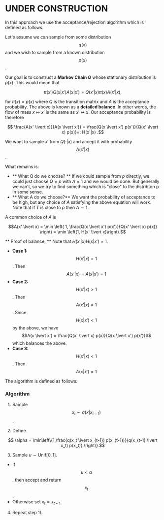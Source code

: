 # UNDER CONSTRUCTION

In this approach we use the acceptance/rejection algorithm which is defined as follows. 

Let's assume we can sample from some distribution $$q(x)$$ and we wish to sample from a known distribution $$p(x)$$. 

Our goal is to construct a **Markov Chain $Q$** whose stationary distribution is $p(x)$. This would mean that

$$\pi(x') Q(x \lvert x')A(x \lvert x') = Q(x' \lvert x) \pi(x) A (x' \lvert x),$$

for $\pi(x) = p(x)$ where $Q$ is the transition matrix and $A$ is the acceptance probability. The above is known as a **detailed balance**. In other words, the flow of mass $x \mapsto x'$ is the same as $x' \mapsto x$. Our acceptance probability is therefore 

$$  \frac{A(x' \lvert x)}{A(x \lvert x')} = \frac{Q(x \lvert x') p(x')}{Q(x' \lvert x) p(x)}=: H(x'|x) .$$

We want to sample $x'$ from $Q(\cdot \lvert x)$ and accept it with probability $$A(x' \lvert x)$$. 

What remains is:

* ** What Q do we choose? ** If we could sample from $p$ directly, we could just choose $Q = p$ with $A = 1$ and we would be done. But generally we can't, so we try to find something which is "close" to the distribton p in some sense. 
* ** What A do we choose?** We want the probability of acceptance to be high, but any choice of $A$ satisfying the above equation will work. Note that if $T$ is close to $p$ then $A \sim 1$.

A common choice of $A$ is 

$$A(x' \lvert x) = \min \left( 1, \frac{Q(x \lvert x') p(x')}{Q(x' \lvert x) p(x)} \right) = \min \left(1, H(x' \lvert x)\right).$$



** Proof of balance: **
Note that $H(x'\lvert x) H(x \lvert x') = 1$. 

* **Case 1:** $$H(x' \lvert x) = 1$$. Then $$A(x' \lvert x) = A(x \lvert x') = 1$$
* **Case 2:** $$H(x' \lvert x) > 1$$. Then $$A(x' \lvert x) = 1$$. Since $$H(x \lvert x') < 1$$ by the above, we have $$A(x \lvert x') = \frac{Q(x' \lvert x) p(x)}{Q(x \lvert x') p(x')}$$ which balances the above. 
* **Case 3:** $$H(x' \lvert x) < 1$$. Then $$A(x \lvert x') = 1$$

The algorithm is defined as follows:

### Algorithm

1) Sample $$x_t \sim q(x \lvert x_{t-1})$$. 

2) Define 

$$ \alpha = \min\left\{1,\frac{q(x_t \lvert x_{t-1}) p(x_{t-1})}{q(x_{t-1} \lvert x_t) p(x_t)} \right\}.$$

3) Sample $u \sim \textrm{Unif}[0,1]$. 

* If $$u < \alpha$$, then accept and return $$x_t$$. 
* Otherwise set $x_t = x_{t-1}$. 

4) Repeat step 1).
